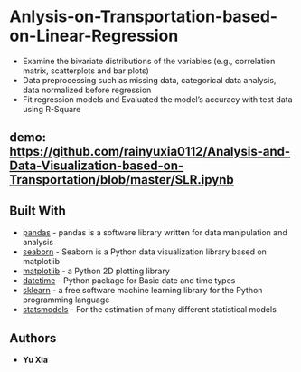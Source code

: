 # Anlysis-on-Transportation-based-on-Linear-Regression
*   Examine the bivariate distributions of the variables (e.g., correlation matrix, scatterplots and bar plots)
*   Data preprocessing such as missing data, categorical data analysis, data normalized before regression
*   Fit regression models and Evaluated the model’s accuracy with test data using R-Square

## demo: https://github.com/rainyuxia0112/Analysis-and-Data-Visualization-based-on-Transportation/blob/master/SLR.ipynb

## Built With

* [pandas](https://pandas.pydata.org/) -  pandas is a software library written for data manipulation and analysis
* [seaborn](https://seaborn.pydata.org/) - Seaborn is a Python data visualization library based on matplotlib
* [matplotlib](https://matplotlib.org/) -  a Python 2D plotting library
* [datetime](https://docs.python.org/3/library/datetime.html) - Python package for Basic date and time types
* [sklearn](https://scikit-learn.org/stable/) -  a free software machine learning library for the Python programming language
* [statsmodels](https://www.statsmodels.org/stable/index.html) - For the estimation of many different statistical models

## Authors
* **Yu Xia** 


